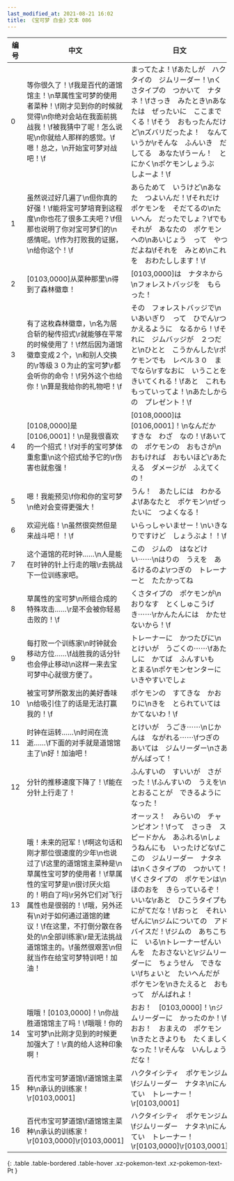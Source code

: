 ```yaml
---
last_modified_at: 2021-08-21 16:02
title: 《宝可梦 白金》文本 086
---
```

| 编号 | 中文 | 日文 |
| ---- | ---- | ---- |
| 0 | 等你很久了！\f我是百代的道馆馆主！\n草属性宝可梦的使用者菜种！\f刚才见到你的时候就觉得\n你绝对会站在我面前挑战我！\f被我猜中了呢！怎么说呢\n你就给人那样的感觉。\f嗯！总之，\n开始宝可梦对战吧！\f | まってたよ！\fあたしが　ハクタイの　ジムリーダー！\nくさタイプの　つかいて　ナタネ！\fさっき　みたとき\nあなたは　ぜったいに　ここまでくる！\fそう　おもったんだけど\nズバリだったよ！　なんていうか\rそんな　ふんいき　だしてる　あなた\fうーん！　とにかく\nポケモンしょうぶ　しよーよ！\f |
| 1 | 虽然说过好几遍了\n但你真的好强！\f能将宝可梦培育到这程度\n你也花了很多工夫吧？\f但那也说明了你对宝可梦们的\n感情呢。\f作为打败我的证据，\n给你这个！\f | あらためて　いうけど\nあなた　つよいんだ！\fそれだけ　ポケモンを　そだてるの\nたいへん　だったでしょ？\fでも　それが　あなたの　ポケモンへの\nあいじょう　って　やつ　だよね\fそれを　みとめ\nこれを　おわたしします！\f |
| 2 | [0103,0000]从菜种那里\n得到了森林徽章！ | [0103,0000]は　ナタネから\nフォレストバッジを　もらった！ |
| 3 | 有了这枚森林徽章，\n名为居合斩的秘传招式\r就能够在平常的时候使用了！\f然后因为道馆徽章变成２个，\n和别人交换的\r等级３０为止的宝可梦\r都会听你的命令！\f另外这个也给你！\n算是我给你的礼物吧！\f | その　フォレストバッジで\nいあいぎり　って　ひでん\rつかえるように　なるから！\fそれに　ジムバッジが　２つだと\nひとと　こうかんした\rポケモンでも　レベル３０　までなら\rすなおに　いうことを　きいてくれる！\fあと　これも　もっていってよ！\nあたしからの　プレゼント！\f |
| 4 | [0108,0000]是[0106,0001]！\n是我很喜欢的一个招式！\f对手的宝可梦体重愈重\n这个招式给予它的\r伤害也就愈强！ | [0108,0000]は　[0106,0001]！\nなんだか　すきな　わざ　なの！\fあいての　ポケモンの　おもさが\nおもければ　おもいほど\rあたえる　ダメージが　ふえてくの！ |
| 5 | 嗯！我能预见\f你和你的宝可梦\n绝对会变得更强大！ | うん！　あたしには　わかるよ\fあなたと　ポケモン\nぜったいに　つよくなる！ |
| 6 | 欢迎光临！\n虽然很突然但是来战斗吧！！\f | いらっしゃいませー！\nいきなりですけど　しょうぶよ！！\f |
| 7 | 这个道馆的花时钟……\n人是能在时钟的针上行走的哦\r去挑战下一位训练家吧。 | この　ジムの　はなどけい⋯⋯\nはりの　うえを　あるけるのよ\rつぎの　トレーナーと　たたかってね |
| 8 | 草属性的宝可梦\n所组合成的特殊攻击……\r是不会被你轻易击败的！\f | くさタイプの　ポケモンが\nおりなす　とくしゅこうげき⋯⋯\rかんたんには　かたせないから！\f |
| 9 | 每打败一个训练家\n时钟就会移动方位……\f战胜我的话分针也会停止移动\n这样一来去宝可梦中心就很方便了。 | トレーナーに　かつたびに\nとけいが　うごくの⋯⋯\fあたしに　かてば　ふんすいも　とまる\nポケモンセンターに　いきやすいでしょ |
| 10 | 被宝可梦所散发出的美好香味\n给吸引住了的话是无法打赢我的！\f | ポケモンの　すてきな　かおりに\nきを　とられていては　かてないわ！\f |
| 11 | 时钟在运转……\n时间在流逝……\f下面的对手就是道馆馆主了\n好！加油吧！ | とけいが　うごき⋯⋯\nじかんは　ながれる⋯⋯\fつぎの　あいては　ジムリーダー\nさあ　がんばって！ |
| 12 | 分针的推移速度下降了！\f能在分针上行走了！ | ふんすいの　すいいが　さがった！\fふんすいの　うえを\nとおることが　できるようになった！ |
| 13 | 哦！未来的冠军！\f啊这句话和刚才那位很速度的少年\n也说过了\f这里的道馆馆主菜种是\n草属性宝可梦的使用者！\f草属性的宝可梦是\n很讨厌火焰的！明白了吗\r另外它们对飞行属性也是很弱的！\f哦，另外还有\n对于如何通过道馆的建议！\f在这里，不打倒分散在各处的\n全部训练家\r是无法挑战道馆馆主的。\f虽然很艰苦\n但就当作在给宝可梦特训吧！加油！ | オーッス！　みらいの　チャンピオン！\fって　さっき　スピードかん　あふれる\nしょうねんにも　いったけどな\fここの　ジムリーダー　ナタネは\nくさタイプの　つかいて！\fくさタイプの　ポケモンは\nほのおを　きらっているぞ！　いいな\rあと　ひこうタイプも　にがてだな！\fおっと　それいぜんに\nジムについての　アドバイスだ！\fジムの　あちこちに　いる\nトレーナーぜんいんを　たおさないと\rジムリーダーに　ちょうせん　できない\fちょいと　たいへんだが　ポケモンを\nきたえると　おもって　がんばれよ！ |
| 14 | 哦哦！[0103,0000]！\n你战胜道馆馆主了吗！\f哦哦！你的宝可梦\n比刚才见到的时候更加强大了！\r真的给人这种印象啊！ | おお！　[0103,0000]！\nジムリーダーに　かったのか！\fおお！　おまえの　ポケモン\nきたときよりも　たくましくなった！\rそんな　いんしょう　だな！ |
| 15 | 百代市宝可梦道馆\f道馆馆主菜种\n承认的训练家！\r[0103,0001] | ハクタイシティ　ポケモンジム\fジムリーダー　ナタネ\nにんてい　トレーナー！\r[0103,0001] |
| 16 | 百代市宝可梦道馆\f道馆馆主菜种\n承认的训练家！\r[0103,0000]\r[0103,0001] | ハクタイシティ　ポケモンジム\fジムリーダー　ナタネ\nにんてい　トレーナー！\r[0103,0000]\r[0103,0001] |
{: .table .table-bordered .table-hover .xz-pokemon-text .xz-pokemon-text-Pt }